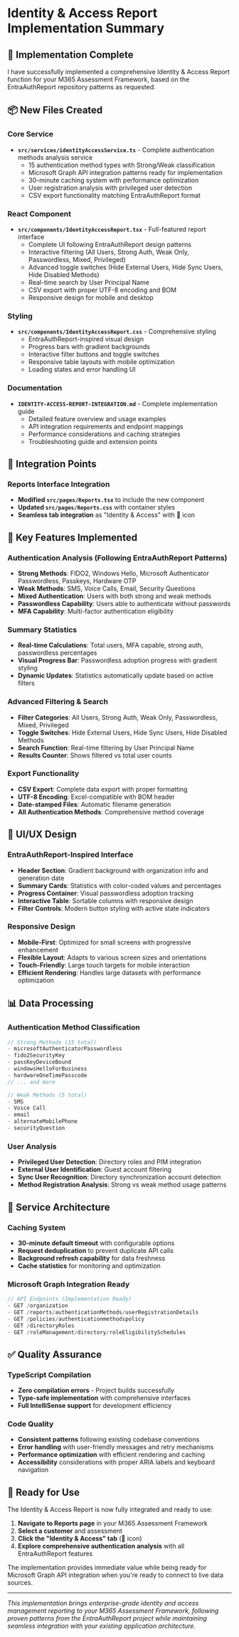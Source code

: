 # Identity & Access Report Implementation Summary

## 🎯 Implementation Complete

I have successfully implemented a comprehensive Identity & Access Report function for your M365 Assessment Framework, based on the EntraAuthReport repository patterns as requested.

## 📦 New Files Created

### Core Service
- **`src/services/identityAccessService.ts`** - Complete authentication methods analysis service
  - 15 authentication method types with Strong/Weak classification
  - Microsoft Graph API integration patterns ready for implementation
  - 30-minute caching system with performance optimization
  - User registration analysis with privileged user detection
  - CSV export functionality matching EntraAuthReport format

### React Component
- **`src/components/IdentityAccessReport.tsx`** - Full-featured report interface
  - Complete UI following EntraAuthReport design patterns
  - Interactive filtering (All Users, Strong Auth, Weak Only, Passwordless, Mixed, Privileged)
  - Advanced toggle switches (Hide External Users, Hide Sync Users, Hide Disabled Methods)
  - Real-time search by User Principal Name
  - CSV export with proper UTF-8 encoding and BOM
  - Responsive design for mobile and desktop

### Styling
- **`src/components/IdentityAccessReport.css`** - Comprehensive styling
  - EntraAuthReport-inspired visual design
  - Progress bars with gradient backgrounds
  - Interactive filter buttons and toggle switches
  - Responsive table layouts with mobile optimization
  - Loading states and error handling UI

### Documentation
- **`IDENTITY-ACCESS-REPORT-INTEGRATION.md`** - Complete implementation guide
  - Detailed feature overview and usage examples
  - API integration requirements and endpoint mappings
  - Performance considerations and caching strategies
  - Troubleshooting guide and extension points

## 🔧 Integration Points

### Reports Interface Integration
- **Modified `src/pages/Reports.tsx`** to include the new component
- **Updated `src/pages/Reports.css`** with container styles
- **Seamless tab integration** as "Identity & Access" with 👤 icon

## 🌟 Key Features Implemented

### Authentication Analysis (Following EntraAuthReport Patterns)
- **Strong Methods**: FIDO2, Windows Hello, Microsoft Authenticator Passwordless, Passkeys, Hardware OTP
- **Weak Methods**: SMS, Voice Calls, Email, Security Questions
- **Mixed Authentication**: Users with both strong and weak methods
- **Passwordless Capability**: Users able to authenticate without passwords
- **MFA Capability**: Multi-factor authentication eligibility

### Summary Statistics
- **Real-time Calculations**: Total users, MFA capable, strong auth, passwordless percentages
- **Visual Progress Bar**: Passwordless adoption progress with gradient styling
- **Dynamic Updates**: Statistics automatically update based on active filters

### Advanced Filtering & Search
- **Filter Categories**: All Users, Strong Auth, Weak Only, Passwordless, Mixed, Privileged
- **Toggle Switches**: Hide External Users, Hide Sync Users, Hide Disabled Methods
- **Search Function**: Real-time filtering by User Principal Name
- **Results Counter**: Shows filtered vs total user counts

### Export Functionality
- **CSV Export**: Complete data export with proper formatting
- **UTF-8 Encoding**: Excel-compatible with BOM header
- **Date-stamped Files**: Automatic filename generation
- **All Authentication Methods**: Comprehensive method coverage

## 🎨 UI/UX Design

### EntraAuthReport-Inspired Interface
- **Header Section**: Gradient background with organization info and generation date
- **Summary Cards**: Statistics with color-coded values and percentages
- **Progress Container**: Visual passwordless adoption tracking
- **Interactive Table**: Sortable columns with responsive design
- **Filter Controls**: Modern button styling with active state indicators

### Responsive Design
- **Mobile-First**: Optimized for small screens with progressive enhancement
- **Flexible Layout**: Adapts to various screen sizes and orientations
- **Touch-Friendly**: Large touch targets for mobile interaction
- **Efficient Rendering**: Handles large datasets with performance optimization

## 📊 Data Processing

### Authentication Method Classification
```typescript
// Strong Methods (15 total)
- microsoftAuthenticatorPasswordless
- fido2SecurityKey
- passKeyDeviceBound
- windowsHelloForBusiness
- hardwareOneTimePasscode
// ... and more

// Weak Methods (5 total)
- SMS
- Voice Call
- email
- alternateMobilePhone
- securityQuestion
```

### User Analysis
- **Privileged User Detection**: Directory roles and PIM integration
- **External User Identification**: Guest account filtering
- **Sync User Recognition**: Directory synchronization account detection
- **Method Registration Analysis**: Strong vs weak method usage patterns

## 🔄 Service Architecture

### Caching System
- **30-minute default timeout** with configurable options
- **Request deduplication** to prevent duplicate API calls
- **Background refresh capability** for data freshness
- **Cache statistics** for monitoring and optimization

### Microsoft Graph Integration Ready
```typescript
// API Endpoints (Implementation Ready)
- GET /organization
- GET /reports/authenticationMethods/userRegistrationDetails
- GET /policies/authenticationmethodspolicy
- GET /directoryRoles
- GET /roleManagement/directory/roleEligibilitySchedules
```

## ✅ Quality Assurance

### TypeScript Compilation
- **Zero compilation errors** - Project builds successfully
- **Type-safe implementation** with comprehensive interfaces
- **Full IntelliSense support** for development efficiency

### Code Quality
- **Consistent patterns** following existing codebase conventions
- **Error handling** with user-friendly messages and retry mechanisms
- **Performance optimization** with efficient rendering and caching
- **Accessibility** considerations with proper ARIA labels and keyboard navigation

## 🚀 Ready for Use

The Identity & Access Report is now fully integrated and ready to use:

1. **Navigate to Reports page** in your M365 Assessment Framework
2. **Select a customer** and assessment
3. **Click the "Identity & Access" tab** (👤 icon)
4. **Explore comprehensive authentication analysis** with all EntraAuthReport features

The implementation provides immediate value while being ready for Microsoft Graph API integration when you're ready to connect to live data sources.

---

*This implementation brings enterprise-grade identity and access management reporting to your M365 Assessment Framework, following proven patterns from the EntraAuthReport project while maintaining seamless integration with your existing application architecture.*
